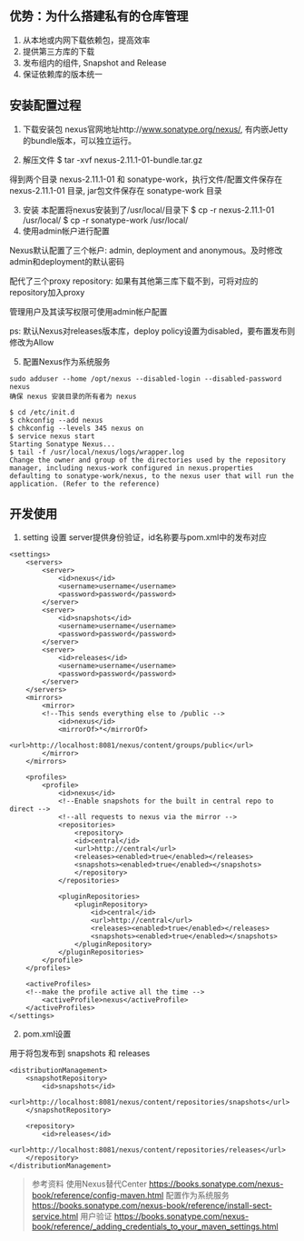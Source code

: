 ## 优势：为什么搭建私有的仓库管理
1. 从本地或内网下载依赖包，提高效率
2. 提供第三方库的下载
3. 发布组内的组件, Snapshot and Release
4. 保证依赖库的版本统一

##  安装配置过程
1. 下载安装包
nexus官网地址http://www.sonatype.org/nexus/, 有内嵌Jetty的bundle版本，可以独立运行。

2. 解压文件
$ tar -xvf nexus-2.11.1-01-bundle.tar.gz

得到两个目录 nexus-2.11.1-01 和 sonatype-work，执行文件/配置文件保存在 nexus-2.11.1-01 目录, jar包文件保存在 sonatype-work 目录

3. 安装
本配置将nexus安装到了/usr/local/目录下
$ cp -r nexus-2.11.1-01 /usr/local/
$ cp -r sonatype-work /usr/local/
4. 使用admin帐户进行配置

Nexus默认配置了三个帐户: admin, deployment and anonymous。及时修改admin和deployment的默认密码

配代了三个proxy repository: 如果有其他第三库下载不到，可将对应的repository加入proxy

管理用户及其读写权限可使用admin帐户配置

ps: 默认Nexus对releases版本库，deploy policy设置为disabled，要布置发布则修改为Allow

5. 配置Nexus作为系统服务
```
sudo adduser --home /opt/nexus --disabled-login --disabled-password nexus
确保 nexus 安装目录的所有者为 nexus

$ cd /etc/init.d
$ chkconfig --add nexus
$ chkconfig --levels 345 nexus on
$ service nexus start
Starting Sonatype Nexus...
$ tail -f /usr/local/nexus/logs/wrapper.log
Change the owner and group of the directories used by the repository manager, including nexus-work configured in nexus.properties defaulting to sonatype-work/nexus, to the nexus user that will run the application. (Refer to the reference)
```
## 开发使用

1. setting 设置
server提供身份验证，id名称要与pom.xml中的发布对应
```
<settings>
    <servers>
        <server>
            <id>nexus</id>
            <username>username</username>
            <password>password</password>
        </server>
        <server>
            <id>snapshots</id>
            <username>username</username>
            <password>password</password>
        </server>
        <server>
            <id>releases</id>
            <username>username</username>
            <password>password</password>
        </server>
    </servers>
    <mirrors>
        <mirror>
        <!--This sends everything else to /public -->
            <id>nexus</id>
            <mirrorOf>*</mirrorOf>
            <url>http://localhost:8081/nexus/content/groups/public</url>
        </mirror>
    </mirrors>

    <profiles>
        <profile>
            <id>nexus</id>
            <!--Enable snapshots for the built in central repo to direct -->
            <!--all requests to nexus via the mirror -->
            <repositories>
                <repository>
                <id>central</id>
                <url>http://central</url>
                <releases><enabled>true</enabled></releases>
                <snapshots><enabled>true</enabled></snapshots>
                </repository>
            </repositories>

            <pluginRepositories>
                <pluginRepository>
                    <id>central</id>
                    <url>http://central</url>
                    <releases><enabled>true</enabled></releases>
                    <snapshots><enabled>true</enabled></snapshots>
                </pluginRepository>
            </pluginRepositories>
        </profile>
    </profiles>

    <activeProfiles>
    <!--make the profile active all the time -->
        <activeProfile>nexus</activeProfile>
    </activeProfiles>
</settings>
```
2. pom.xml设置

用于将包发布到 snapshots 和 releases
```
<distributionManagement>
    <snapshotRepository>
        <id>snapshots</id>
        <url>http://localhost:8081/nexus/content/repositories/snapshots</url>
    </snapshotRepository>

    <repository>
        <id>releases</id>
        <url>http://localhost:8081/nexus/content/repositories/releases</url>
    </repository>
</distributionManagement>
```

> 参考资料
使用Nexus替代Center https://books.sonatype.com/nexus-book/reference/config-maven.html
配置作为系统服务 https://books.sonatype.com/nexus-book/reference/install-sect-service.html
用户验证 https://books.sonatype.com/nexus-book/reference/_adding_credentials_to_your_maven_settings.html
